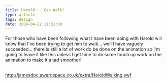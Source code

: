 ```yaml
---
title: Harold... Can Walk!
type: article
tags: design
date: 2009-04-22 11:31:00
---
```


<p>For those who have been following what I have been doing with Harold will know that I've been trying to get him to walk... well I have vaguely succeeded... there is still a lot of work do be done on the animation so I'm going to leave it like this unless I get time to do some touch up work on the animation to make it a tad smoother!</p><br /><a href="http://jamesdoc.awardspace.co.uk/extra/HaroldWalking.swf">http://jamesdoc.awardspace.co.uk/extra/HaroldWalking.swf</a>
